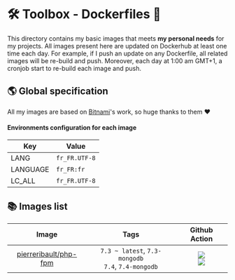 # 🛠 Toolbox - Dockerfiles 🐳

This directory contains my basic images that meets **my personal needs** for my projects. All images present here are updated on Dockerhub at least one time each day. For example, if I push an update on any Dockerfile, all related images will be re-build and push. Moreover, each day at 1:00 am GMT+1, a cronjob start to re-build each image and push.  

## 🌎 Global specification 

All my images are based on [Bitnami](https://github.com/bitnami)'s work, so huge thanks to them ❤️

#### Environments configuration for each image 
Key| Value
--- | ---
LANG | `fr_FR.UTF-8`
LANGUAGE | `fr_FR:fr`
LC_ALL | `fr_FR.UTF-8`

## 📚 Images list

Image | Tags | Github Action 
:-----------: | :-------------: | :-------------:
[pierreribault/php-fpm](https://hub.docker.com/repository/docker/pierreribault/php-fpm) |`7.3 ~ latest`, `7.3-mongodb`<br>`7.4`, `7.4-mongodb`|![](https://github.com/pierreribault/toolbox-dockerfiles/workflows/PHP-FPM%207.3/badge.svg)<br>![](https://github.com/pierreribault/toolbox-dockerfiles/workflows/PHP-FPM%207.4/badge.svg)

